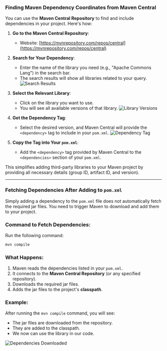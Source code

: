 ### Finding Maven Dependency Coordinates from Maven Central

You can use the **Maven Central Repository** to find and include dependencies in your project. Here's how:

1. **Go to the Maven Central Repository**:
   - Website: [https://mvnrepository.com/repos/central](https://mvnrepository.com/repos/central)

2. **Search for Your Dependency**:
   - Enter the name of the library you need (e.g., "Apache Commons Lang") in the search bar.
   - The search results will show all libraries related to your query.
   ![Search Results](https://github.com/user-attachments/assets/7120e99e-475b-46d0-951d-14fbec2fa5c5)

3. **Select the Relevant Library**:
   - Click on the library you want to use.
   - You will see all available versions of that library.
   ![Library Versions](https://github.com/user-attachments/assets/962228bd-e390-45a4-8620-262d70cab50d)

4. **Get the Dependency Tag**:
   - Select the desired version, and Maven Central will provide the `<dependency>` tag to include in your `pom.xml`.
   ![Dependency Tag](https://github.com/user-attachments/assets/6606daeb-0ca0-4327-bc83-5a2a81b79338)

5. **Copy the Tag into Your `pom.xml`**:
   - Add the `<dependency>` tag provided by Maven Central to the `<dependencies>` section of your `pom.xml`.

This simplifies adding third-party libraries to your Maven project by providing all necessary details (group ID, artifact ID, and version).

---

### Fetching Dependencies After Adding to `pom.xml`

Simply adding a dependency to the `pom.xml` file does not automatically fetch the required jar files. You need to trigger Maven to download and add them to your project.

### Command to Fetch Dependencies:
Run the following command:
```bash
mvn compile
```

### What Happens:
1. Maven reads the dependencies listed in your `pom.xml`.
2. It connects to the **Maven Central Repository** (or any specified repository).
3. Downloads the required jar files.
4. Adds the jar files to the project's **classpath**.

### Example:
After running the `mvn compile` command, you will see:
- The jar files are downloaded from the repository.
- They are added to the classpath.
- We now can use the library in our code.
  
![Dependencies Downloaded](https://github.com/user-attachments/assets/f1d27776-ff85-4d5d-90ab-55b37454898f)


